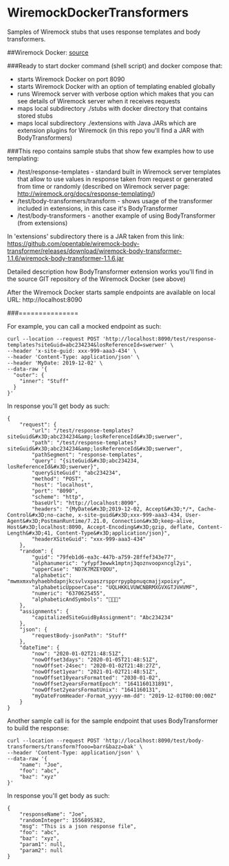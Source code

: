 # WiremockDockerTransformers
Samples of Wiremock stubs that uses response templates and body transformers.


##Wiremock Docker: [source](https://github.com/rodolpheche/wiremock-docker)

###Ready to start docker command (shell script) and docker compose that:
- starts Wiremock Docker on port 8090
- starts Wiremock Docker with an option of templating enabled globally
- runs Wiremock server with verbose option which makes that you can see details of Wiremock server when it receives requests 
- maps local subdirectory ./stubs with docker directory that contains stored stubs
- maps local subdirectory ./extensions with Java JARs which are extension plugins for Wiremock (in this repo you'll find a JAR with BodyTransformers)


###This repo contains sample stubs that show few examples how to use templating:
- /test/response-templates - standard built in Wiremock server templates that allow to use values in response taken from request or generated from time or randomly (described on Wiremock server page: http://wiremock.org/docs/response-templating/)
- /test/body-transformers/transform - shows usage of the transformer included in extensions, in this case it's BodyTransformer
- /test/body-transformers - another example of using BodyTransformer (from extensions)

In 'extensions' subdirectory there is a JAR taken from this link:
https://github.com/opentable/wiremock-body-transformer/releases/download/wiremock-body-transformer-1.1.6/wiremock-body-transformer-1.1.6.jar

Detailed description how BodyTransformer extension works you'll find in the source GIT repository of the Wiremock Docker (see above)

After the Wiremock Docker starts sample endpoints are available on local URL: http://localhost:8090

###===============

For example, you can call a mocked endpoint as such:

```
curl --location --request POST 'http://localhost:8090/test/response-templates?siteGuid=abc234234&losReferenceId=swerwer' \
--header 'x-site-guid: xxx-999-aaa3-434' \
--header 'Content-Type: application/json' \
--header 'MyDate: 2019-12-02' \
--data-raw '{
  "outer": {
    "inner": "Stuff"
  }
}'
```

In response you'll get body as such:
```
{
    "request": {
        "url": "/test/response-templates?siteGuid&#x3D;abc234234&amp;losReferenceId&#x3D;swerwer",
        "path": "/test/response-templates?siteGuid&#x3D;abc234234&amp;losReferenceId&#x3D;swerwer",
        "pathSegment": "response-templates",
        "query": "{siteGuid&#x3D;abc234234, losReferenceId&#x3D;swerwer}",
        "querySiteGuid": "abc234234",
        "method": "POST",
        "host": "localhost",
        "port": "8090",
        "scheme": "http",
        "baseUrl": "http://localhost:8090",
        "headers": "{MyDate&#x3D;2019-12-02, Accept&#x3D;*/*, Cache-Control&#x3D;no-cache, x-site-guid&#x3D;xxx-999-aaa3-434, User-Agent&#x3D;PostmanRuntime/7.21.0, Connection&#x3D;keep-alive, Host&#x3D;localhost:8090, Accept-Encoding&#x3D;gzip, deflate, Content-Length&#x3D;41, Content-Type&#x3D;application/json}",
        "headerXSiteGuid": "xxx-999-aaa3-434"
    },
    "random": {
        "guid": "79feb1d6-ea3c-447b-a759-28ffef343e77",
        "alphanumeric": "yfypf3ewwk1mptnj3qoznvoopxncgl2yi",
        "upperCase": "ND7K7MZEYQOU",
        "alphabetic": "mwmxmxvhyhaebhdapnjkcsvlvxpaszrspprrpypbpnuqcmajjxpoixy",
        "alphabeticUppoerCase": "UQLHKKLVUWCNBRMXGVXGTJVHVMF",
        "numeric": "6370625455",
        "alphabeticAndSymbols": "𣗕🈓䗋"
    },
    "assignments": {
        "capitalizedSiteGuidByAssignment": "Abc234234"
    },
    "json": {
        "requestBody-jsonPath": "Stuff"
    },
    "dateTime": {
        "now": "2020-01-02T21:48:51Z",
        "nowOffset3days": "2020-01-05T21:48:51Z",
        "nowOffset-24sec": "2020-01-02T21:48:27Z",
        "nowOffset1year": "2021-01-02T21:48:51Z",
        "nowOffset10yearsFormatted": "2030-01-02",
        "nowOffset2yearsFormatEpoch": "1641160131891",
        "nowOffset2yearsFormatUnix": "1641160131",
        "myDateFromHeader-Format_yyyy-mm-dd": "2019-12-01T00:00:00Z"
    }
}
```

Another sample call is for the sample endpoint that uses BodyTransformer to build the response:

```
curl --location --request POST 'http://localhost:8090/test/body-transformers/transform?fooo=barr&bazz=bak' \
--header 'Content-Type: application/json' \
--data-raw '{
    "name": "Joe",
    "foo": "abc",
    "baz": "xyz"
}'
```

In response you'll get body as such:
```
{
    "responseName": "Joe",
    "randomInteger": 1556895382,
    "msg": "This is a json response file",
    "foo": "abc",
    "baz": "xyz",
    "param1": null,
    "param2": null
}
```
